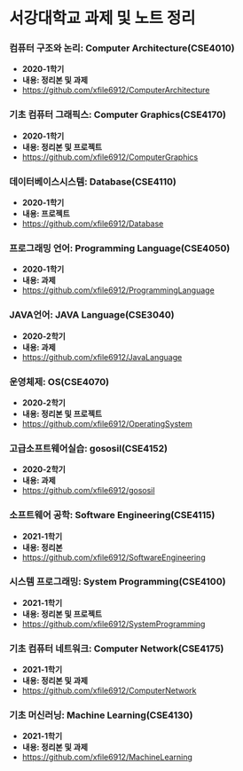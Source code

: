 # 서강대학교 과제 및 노트 정리

### 컴퓨터 구조와 논리: Computer Architecture(CSE4010)
- **2020-1학기**<br>
- **내용: 정리본 및 과제**<br>
- https://github.com/xfile6912/ComputerArchitecture
### 기초 컴퓨터 그래픽스: Computer Graphics(CSE4170)
- **2020-1학기**<br>
- **내용: 정리본 및 프로젝트**<br>
- https://github.com/xfile6912/ComputerGraphics
### 데이터베이스시스템: Database(CSE4110)
- **2020-1학기**<br>
- **내용: 프로젝트**<br>
- https://github.com/xfile6912/Database
### 프로그래밍 언어: Programming Language(CSE4050)
- **2020-1학기**<br>
- **내용: 과제**<br>
- https://github.com/xfile6912/ProgrammingLanguage
### JAVA언어: JAVA Language(CSE3040)
- **2020-2학기**<br>
- **내용: 과제**<br>
- https://github.com/xfile6912/JavaLanguage
### 운영체제: OS(CSE4070)
- **2020-2학기**<br>
- **내용: 정리본 및 프로젝트**<br>
- https://github.com/xfile6912/OperatingSystem
### 고급소프트웨어실습: gososil(CSE4152)
- **2020-2학기**<br>
- **내용: 과제**<br>
- https://github.com/xfile6912/gososil
### 소프트웨어 공학: Software Engineering(CSE4115)
- **2021-1학기**<br>
- **내용: 정리본**<br>
- https://github.com/xfile6912/SoftwareEngineering
### 시스템 프로그래밍: System Programming(CSE4100)
- **2021-1학기**<br>
- **내용: 정리본 및 프로젝트**<br>
- https://github.com/xfile6912/SystemProgramming
### 기초 컴퓨터 네트워크: Computer Network(CSE4175)
- **2021-1학기**<br>
- **내용: 정리본 및 과제**<br>
- https://github.com/xfile6912/ComputerNetwork
### 기초 머신러닝: Machine Learning(CSE4130)
- **2021-1학기**<br>
- **내용: 정리본 및 과제**<br>
- https://github.com/xfile6912/MachineLearning
